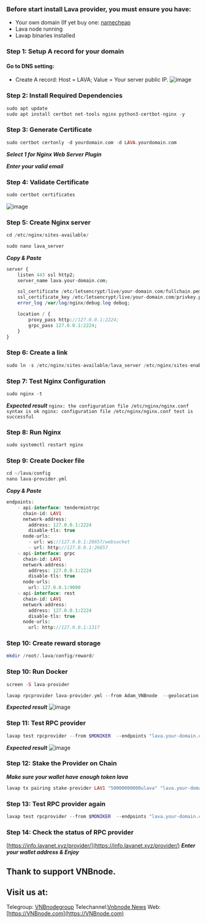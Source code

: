 ### Before start install Lava provider, you must ensure you have:
* Your own domain (If yet buy one: [namecheap](https://www.namecheap.com/)
* Lava node running
* Lavap binaries installed
### Step 1: Setup A record for your domain

#### Go to DNS setting:
* Create A record: Host = LAVA; Value = Your server public IP.
![image](https://github.com/vnbnode/VNBnode-Guides/assets/128967122/91f04293-70d9-4b87-9f8b-66808ce1940a)
### Step 2: Install Required Dependencies
```php
sudo apt update
sudo apt install certbot net-tools nginx python3-certbot-nginx -y
```
### Step 3: Generate Certificate
```php
sudo certbot certonly -d yourdomain.com -d LAVA.yourdomain.com
```
***Select 1 for Nginx Web Server Plugin***

***Enter your valid email***
### Step 4: Validate Certificate
```php
sudo certbot certificates
```
![image](https://github.com/vnbnode/VNBnode-Guides/assets/128967122/daaf691f-8ed4-46f2-b22d-563176743bee)
### Step 5: Create Nginx server
```php
cd /etc/nginx/sites-available/
```
```php
sudo nano lava_server
```
***Copy & Paste***
```php
server {
    listen 443 ssl http2;
    server_name lava.your-domain.com;

    ssl_certificate /etc/letsencrypt/live/your-domain.com/fullchain.pem;
    ssl_certificate_key /etc/letsencrypt/live/your-domain.com/privkey.pem;
    error_log /var/log/nginx/debug.log debug;

    location / {
        proxy_pass http://127.0.0.1:2224;
        grpc_pass 127.0.0.1:2224;
    }
}
```
### Step 6: Create a link
```php
sudo ln -s /etc/nginx/sites-available/lava_server /etc/nginx/sites-enabled/lava_server
```
### Step 7: Test Nginx Configuration
```php
sudo nginx -t
```
***Expected result***
`
nginx: the configuration file /etc/nginx/nginx.conf syntax is ok
nginx: configuration file /etc/nginx/nginx.conf test is successful
`
### Step 8: Run Nginx
```php
sudo systemctl restart nginx
```
### Step 9: Create Docker file
```php
cd ~/lava/config
nano lava-provider.yml
```
***Copy & Paste***
```php
endpoints:
    - api-interface: tendermintrpc
      chain-id: LAV1
      network-address:
        address: 127.0.0.1:2224
        disable-tls: true
      node-urls:
        - url: ws://127.0.0.1:26657/websocket
        - url: http://127.0.0.1:26657
    - api-interface: grpc
      chain-id: LAV1
      network-address:
        address: 127.0.0.1:2224
        disable-tls: true
      node-urls: 
        url: 127.0.0.1:9090
    - api-interface: rest
      chain-id: LAV1
      network-address:
        address: 127.0.0.1:2224
        disable-tls: true
      node-urls: 
        url: http://127.0.0.1:1317
```
### Step 10: Create reward storage
```php
mkdir /root/.lava/config/reward/ 
```
### Step 10: Run Docker
```php
screen -S lava-provider
```
```php
lavap rpcprovider lava-provider.yml --from Adam_VNBnode  --geolocation 1 --chain-id lava-testnet-2 --reward-server-storage /root/.lava/config/reward/ --log_level debug
```
***Expected result***
![image](https://github.com/vnbnode/VNBnode-Guides/assets/128967122/8f853a72-4520-41ff-829c-692c47731c81)
### Step 11: Test RPC provider
```php
lavap test rpcprovider --from $MONIKER  --endpoints "lava.your-domain.com:443,LAV1"
```
***Expected result***
![image](https://github.com/vnbnode/VNBnode-Guides/assets/128967122/756bfec8-d9ca-43f2-8ba3-3e518478c49a)
### Step 12: Stake the Provider on Chain
***Make sure your wallet have enough token lava***
```php
lavap tx pairing stake-provider LAV1 "50000000000ulava" "lava.your-domain.com:443,1" 1 --from $MONIKER --provider-moniker $MONIKER --keyring-backend "test" --chain-id "lava-testnet-2" --gas="auto" --gas-adjustment "1.5" --gas "auto" --gas-prices "0.0001ulava"
```
### Step 13: Test RPC provider again
```php
lavap test rpcprovider --from $MONIKER  --endpoints "lava.your-domain.com:443,LAV1"
```
### Step 14: Check the status of RPC provider
[https://info.lavanet.xyz/provider/](https://info.lavanet.xyz/provider/)
***Enter your wallet address & Enjoy***
## Thank to support VNBnode.
## Visit us at: 
Telegroup: [VNBnodegroup](https://t.me/VNBnodegroup)
Telechannel:[Vnbnode News](https://t.me/Vnbnode)
Web:[https://VNBnode.com](https://VNBnode.com)
